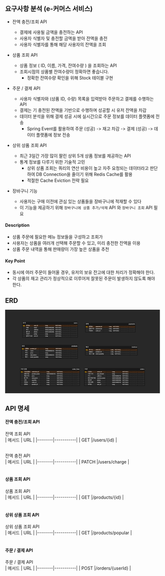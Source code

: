 ## 요구사항 분석 (e-커머스 서비스)

- 잔액 충전/조회 API
  - 결제에 사용될 금액을 충전하는 API 
  - 사용자 식별자 및 충전할 금액을 받아 잔액을 충전
  - 사용자 식별자를 통해 해당 사용자의 잔액을 조회

- 상품 조회 API
  - 상품 정보 ( ID, 이름, 가격, 잔여수량 ) 을 조회하는 API
  - 조회시점의 상품별 잔여수량이 정확하면 좋습니다.
    - 정확한 잔여수량 확인을 위해 Stock 테이블 구현

- 주문 / 결제 API
  - 사용자 식별자와 (상품 ID, 수량) 목록을 입력받아 주문하고 결제를 수행하는 API 
  - 결제는 기 충전된 잔액을 기반으로 수행하며 성공할 시 유저 잔액을 차감
  - 데이터 분석을 위해 결제 성공 시에 실시간으로 주문 정보를 데이터 플랫폼에 전송
    - Spring Event를 활용하여 주문 (성공) -> 재고 차감 -> 결제 (성공) -> 데이터 플랫폼에 정보 전송  

- 상위 상품 조회 API
  - 최근 3일간 가장 많이 팔린 상위 5개 상품 정보를 제공하는 API
  - 통계 정보를 다루기 위한 기술적 고민
    - 상위 상품 조회는 쿼리의 연산 비용이 높고 자주 요청되는 데이터라고 판단하여 DB Connection을 줄이기 위해 Redis Cache를 활용
    - 적절한 Cache Eviction 전략 필요

- 장바구니 기능
  - 사용자는 구매 이전에 관심 있는 상품들을 장바구니에 적재할 수 있다
  - 이 기능을 제공하기 위해 `장바구니에 상품 추가/삭제` API 와 `장바구니 조회` API 필요

#### Description

- 상품 주문에 필요한 메뉴 정보들을 구성하고 조회가
- 사용자는 상품을 여러개 선택해 주문할 수 있고, 미리 충전한 잔액을 이용
- 상품 주문 내역을 통해 판매량이 가장 높은 상품을 추천

#### Key Point

- 동시에 여러 주문이 들어올 경우, 유저의 보유 잔고에 대한 처리가 정확해야 한다.
- 각 상품의 재고 관리가 정상적으로 이루어져 잘못된 주문이 발생하지 않도록 해야 한다.

## ERD

![concert erd](https://raw.githubusercontent.com/corncode8/e-commerce/master/images/erd/erd.png)

## API 명세

#### 잔액 충전/조회 API

잔액 조회 API <br/>
| 메서드 | URL | 
|--------|-----------| 
| GET |/users/{id} | <br/>

<br/>
잔액 충전 API <br/>
| 메서드 | URL | 
|--------|-----------| 
| PATCH |/users/charge | <br/>
<br/>

#### 상품 조회 API

상품 조회 API <br/>
| 메서드 | URL | 
|--------|-----------| 
| GET |/products/{id} | <br/>
<br/>

#### 상위 상품 조회 API

상위 상품 조회 API <br/>
| 메서드 | URL | 
|--------|-----------| 
| GET |/products/popular | <br/>
<br/>

#### 주문 / 결제 API

주문 / 결제 API <br/>
| 메서드 | URL | 
|--------|-----------| 
| POST |/orders/{userId} | <br/>
<br/>



